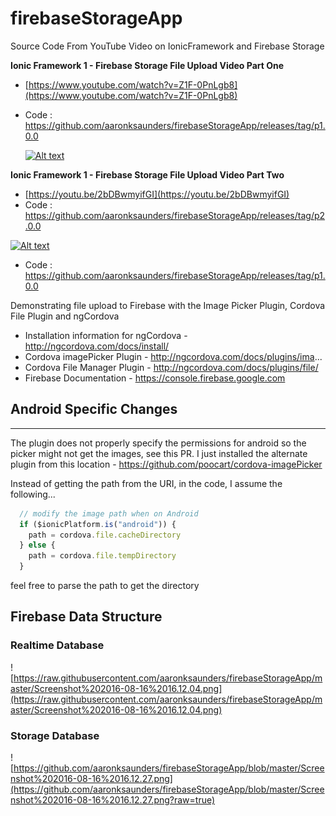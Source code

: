 # firebaseStorageApp
Source Code From YouTube Video on IonicFramework and Firebase Storage

**Ionic Framework 1 - Firebase Storage File Upload Video Part One**
- [https://www.youtube.com/watch?v=Z1F-0PnLgb8](https://www.youtube.com/watch?v=Z1F-0PnLgb8)
- Code : https://github.com/aaronksaunders/firebaseStorageApp/releases/tag/p1.0.0
 
  [![Alt text](https://img.youtube.com/vi/Z1F-0PnLgb8/0.jpg)](https://www.youtube.com/watch?v=Z1F-0PnLgb8)

**Ionic Framework 1 - Firebase Storage File Upload Video Part Two**
- [https://youtu.be/2bDBwmyifGI](https://youtu.be/2bDBwmyifGI)
- Code : https://github.com/aaronksaunders/firebaseStorageApp/releases/tag/p2.0.0

[![Alt text](https://img.youtube.com/vi/2bDBwmyifGI/0.jpg)](https://www.youtube.com/watch?v=2bDBwmyifGI)
- Code : https://github.com/aaronksaunders/firebaseStorageApp/releases/tag/p1.0.0

Demonstrating file upload to Firebase with the Image Picker Plugin, Cordova File Plugin and ngCordova

- Installation information for ngCordova - http://ngcordova.com/docs/install/
- Cordova imagePicker Plugin - http://ngcordova.com/docs/plugins/ima...
- Cordova File Manager Plugin - http://ngcordova.com/docs/plugins/file/
- Firebase Documentation - https://console.firebase.google.com


## Android Specific Changes
---
The plugin does not properly specify the permissions for android so the picker might not get the images, see this PR.
I just installed the alternate plugin from this location - https://github.com/poocart/cordova-imagePicker

Instead of getting the path from the URI, in the code, I assume the following...

```JavaScript
  // modify the image path when on Android
  if ($ionicPlatform.is("android")) {
    path = cordova.file.cacheDirectory
  } else {
    path = cordova.file.tempDirectory
  }
```
feel free to parse the path to get the directory

## Firebase Data Structure

### Realtime Database
![https://raw.githubusercontent.com/aaronksaunders/firebaseStorageApp/master/Screenshot%202016-08-16%2016.12.04.png](https://raw.githubusercontent.com/aaronksaunders/firebaseStorageApp/master/Screenshot%202016-08-16%2016.12.04.png)

### Storage Database
![https://github.com/aaronksaunders/firebaseStorageApp/blob/master/Screenshot%202016-08-16%2016.12.27.png](https://github.com/aaronksaunders/firebaseStorageApp/blob/master/Screenshot%202016-08-16%2016.12.27.png?raw=true)
